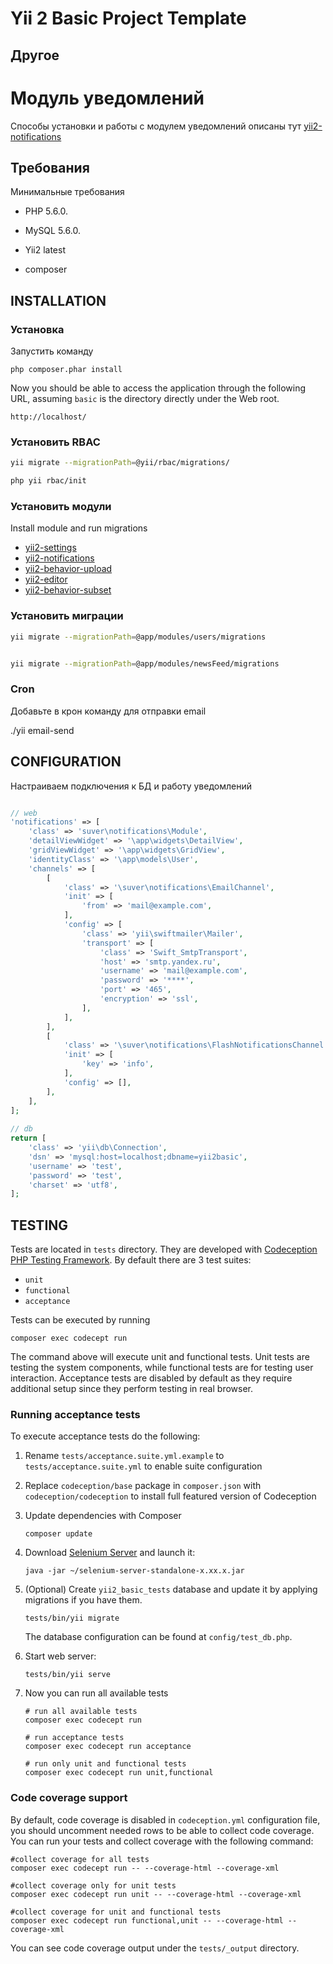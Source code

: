 Yii 2 Basic Project Template
============================


Другое
------

# Модуль уведомлений #

Способы установки и работы с модулем уведомлений описаны тут [yii2-notifications](https://github.com/suver/yii2-notifications)




Требования
----------

Минимальные требования

* PHP 5.6.0.

* MySQL 5.6.0.

* Yii2 latest

* composer


INSTALLATION
------------

### Установка

Запустить команду

~~~
php composer.phar install

~~~

Now you should be able to access the application through the following URL, assuming `basic` is the directory
directly under the Web root.

~~~
http://localhost/
~~~


### Установить RBAC


```bash
yii migrate --migrationPath=@yii/rbac/migrations/

php yii rbac/init

```



### Установить модули

Install module and run migrations

* [yii2-settings](https://github.com/suver/yii2-settings)
* [yii2-notifications](https://github.com/suver/yii2-notifications)
* [yii2-behavior-upload](https://github.com/suver/yii2-behavior-upload)
* [yii2-editor](https://github.com/suver/yii2-editor)
* [yii2-behavior-subset](https://github.com/suver/yii2-behavior-subset)




### Установить миграции


```bash
yii migrate --migrationPath=@app/modules/users/migrations


yii migrate --migrationPath=@app/modules/newsFeed/migrations

```


### Cron

Добавьте в крон команду для отправки email

./yii email-send



CONFIGURATION
-------------

Настраиваем подключения к БД и работу уведомлений

```php

// web
'notifications' => [
    'class' => 'suver\notifications\Module',
    'detailViewWidget' => '\app\widgets\DetailView',
    'gridViewWidget' => '\app\widgets\GridView',
    'identityClass' => '\app\models\User',
    'channels' => [
        [
            'class' => '\suver\notifications\EmailChannel',
            'init' => [
                'from' => 'mail@example.com',
            ],
            'config' => [
                'class' => 'yii\swiftmailer\Mailer',
                'transport' => [
                    'class' => 'Swift_SmtpTransport',
                    'host' => 'smtp.yandex.ru',
                    'username' => 'mail@example.com',
                    'password' => '****',
                    'port' => '465',
                    'encryption' => 'ssl',
                ],
            ],
        ],
        [
            'class' => '\suver\notifications\FlashNotificationsChannel',
            'init' => [
                'key' => 'info',
            ],
            'config' => [],
        ],
    ],
];
    
// db
return [
    'class' => 'yii\db\Connection',
    'dsn' => 'mysql:host=localhost;dbname=yii2basic',
    'username' => 'test',
    'password' => 'test',
    'charset' => 'utf8',
];
```



TESTING
-------

Tests are located in `tests` directory. They are developed with [Codeception PHP Testing Framework](http://codeception.com/).
By default there are 3 test suites:

- `unit`
- `functional`
- `acceptance`

Tests can be executed by running

```
composer exec codecept run
``` 

The command above will execute unit and functional tests. Unit tests are testing the system components, while functional
tests are for testing user interaction. Acceptance tests are disabled by default as they require additional setup since
they perform testing in real browser. 


### Running  acceptance tests

To execute acceptance tests do the following:  

1. Rename `tests/acceptance.suite.yml.example` to `tests/acceptance.suite.yml` to enable suite configuration

2. Replace `codeception/base` package in `composer.json` with `codeception/codeception` to install full featured
   version of Codeception

3. Update dependencies with Composer 

    ```
    composer update  
    ```

4. Download [Selenium Server](http://www.seleniumhq.org/download/) and launch it:

    ```
    java -jar ~/selenium-server-standalone-x.xx.x.jar
    ``` 

5. (Optional) Create `yii2_basic_tests` database and update it by applying migrations if you have them.

   ```
   tests/bin/yii migrate
   ```

   The database configuration can be found at `config/test_db.php`.


6. Start web server:

    ```
    tests/bin/yii serve
    ```

7. Now you can run all available tests

   ```
   # run all available tests
   composer exec codecept run

   # run acceptance tests
   composer exec codecept run acceptance

   # run only unit and functional tests
   composer exec codecept run unit,functional
   ```

### Code coverage support

By default, code coverage is disabled in `codeception.yml` configuration file, you should uncomment needed rows to be able
to collect code coverage. You can run your tests and collect coverage with the following command:

```
#collect coverage for all tests
composer exec codecept run -- --coverage-html --coverage-xml

#collect coverage only for unit tests
composer exec codecept run unit -- --coverage-html --coverage-xml

#collect coverage for unit and functional tests
composer exec codecept run functional,unit -- --coverage-html --coverage-xml
```

You can see code coverage output under the `tests/_output` directory.

